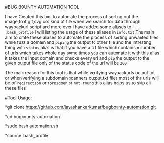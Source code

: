 #BUG BOUNTY AUTOMATION TOOL

I have Created this tool to automate the process of sorting out the image,font,gif,svg,css kind 
of file when we search for data through waybackurl script and more over  i have added some aliases to ``.bash_profile``
i will listing the usage of these aliases in ``info.txt``.The main aim to crate these aliases to automate the process 
of sorting unwanted files while fuzz a domain and ``piping`` the output to other file and the intresting thing 
with ``status`` alias is that if you have a txt file which contains `n` number of urls which takes whole day some
times you can automate it with this alias it takes the input domain and checks every url and `pip` the output to the given 
output file only of the status code of the url will be `200` 

The main reason for this tool is that while verifying waybackurls output.txt or when verifying a subdomain scanners output.txt 
files most of the urls will be of `redirection` or `forbidden` or `not found` this alias helps us to skip all these files

#Tool Usage:

*git clone https://github.com/jayashankarkumar/bugbounty-automation.git

*cd bugbounty-automation

*sudo bash automation.sh

*source .bash_profile

